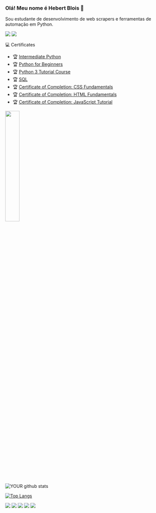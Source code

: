 ### Olá! Meu nome é Hebert Blois 👋

Sou estudante de desenvolvimento de web scrapers e ferramentas de automação em Python.

[<img src="https://img.shields.io/badge/GitHub-100000?style=for-the-badge&logo=github&logoColor=white" />](https://github.com/hebertblois) [<img src="https://img.shields.io/badge/LinkedIn-0077B5?style=for-the-badge&logo=linkedin&logoColor=white" />](https://www.linkedin.com/in/hebertblois/)

💻 Certificates </br>
- 🏆 [Intermediate Python](https://www.sololearn.com/certificates/course/en/938770/1158/landscape/png) </br>
- 🏆 [Python for Beginners](https://www.sololearn.com/certificates/course/en/938770/1157/landscape/png) </br>
- 🏆 [Python 3 Tutorial Course](https://www.sololearn.com/Certificate/1073-938770/png) </br>
- 🏆 [SQL](https://www.sololearn.com/certificates/course/en/938770/1060/landscape/png) </br>
- 🏆 [Certificate of Completion: CSS Fundamentals](https://www.sololearn.com/Certificate/1023-938770/pdf/) </br>
- 🏆 [Certificate of Completion: HTML Fundamentals](https://www.sololearn.com/Certificate/1014-938770/pdf/) </br>
- 🏆 [Certificate of Completion: JavaScript Tutorial](https://www.sololearn.com/Certificate/1024-938770/pdf/) </br>

<img src="https://octocat-generator-assets.githubusercontent.com/my-octocat-1626889003936.png" width=30%/>

![YOUR github stats](https://github-readme-stats.vercel.app/api?username=hebertblois&show_icons=true&theme=merko)

[![Top Langs](https://github-readme-stats.vercel.app/api/top-langs/?username=hebertblois&layout=compact&theme=merko)](https://github.com/hebertblois/git)

<img src="https://img.shields.io/badge/Python-3776AB?style=for-the-badge&logo=python&logoColor=white" />
<img src="https://img.shields.io/badge/HTML5-E34F26?style=for-the-badge&logo=html5&logoColor=white" />
<img src="https://img.shields.io/badge/Markdown-000000?style=for-the-badge&logo=markdown&logoColor=white" />
<img src="https://img.shields.io/badge/MySQL-00000F?style=for-the-badge&logo=mysql&logoColor=white" />
<img src="https://img.shields.io/badge/SQLite-07405E?style=for-the-badge&logo=sqlite&logoColor=white" /> </br>
